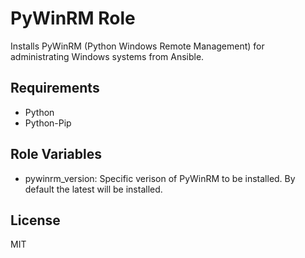 PyWinRM Role
=========

Installs PyWinRM (Python Windows Remote Management) for administrating Windows systems from Ansible.

Requirements
------------

* Python
* Python-Pip

Role Variables
--------------

* pywinrm_version: Specific verison of PyWinRM to be installed. By default the latest will be installed.

License
-------

MIT
